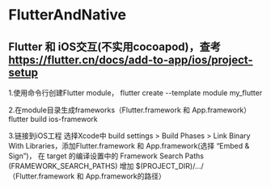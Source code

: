 # FlutterAndNative
## Flutter 和 iOS交互(不实用cocoapod)，查考 https://flutter.cn/docs/add-to-app/ios/project-setup
1.使用命令行创建Flutter module，
flutter create --template module my_flutter

2.在module目录生成frameworks（Flutter.framework 和 App.framework）
flutter build ios-framework

3.链接到iOS工程
选择Xcode中 build settings > Build Phases > Link Binary With Libraries，添加Flutter.framework 和 App.framework(选择 “Embed & Sign”)，
在 target 的编译设置中的 Framework Search Paths (FRAMEWORK_SEARCH_PATHS) 增加 $(PROJECT_DIR)/.../ （Flutter.framework 和 App.framework的路径）
